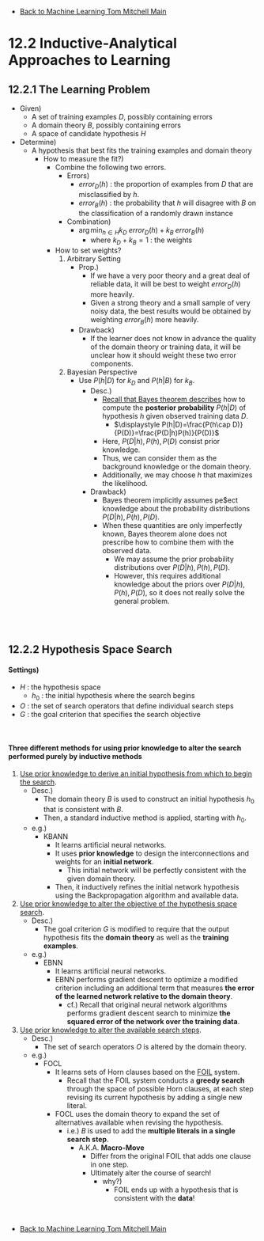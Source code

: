 * [Back to Machine Learning Tom Mitchell Main](../../main.md)

# 12.2 Inductive-Analytical Approaches to Learning
## 12.2.1 The Learning Problem
- Given)
  - A set of training examples $D$, possibly containing errors
  - A domain theory $B$, possibly containing errors
  - A space of candidate hypothesis $H$
- Determine)
  - A hypothesis that best fits the training examples and domain theory
    - How to measure the fit?)
      - Combine the following two errors.
         - Errors)
           - $error_D(h)$ : the proportion of examples from $D$ that are misclassified by $h$.
           - $error_B(h)$ : the probability that $h$ will disagree with $B$ on the classification of a randomly drawn instance
         - Combination)
           - $`\displaystyle \arg\min_{h\in H} k_D \; error_D(h) + k_B \; error_B(h)`$
             - where $k_D + k_B = 1$ : the weights
       - How to set weights?
         1. Arbitrary Setting
            - Prop.)
              - If we have a very poor theory and a great deal of reliable data, it will be best to weight $error_D(h)$ more heavily.
              - Given a strong theory and a small sample of very noisy data, the best results would be obtained by weighting $error_B(h)$ more heavily.
            - Drawback)
              - If the learner does not know in advance the quality of the domain theory or training data, it will be unclear how it should weight these two error components. 
         2. Bayesian Perspective
            - Use $P(h|D)$ for $k_D$ and $P(h|B)$ for $k_B$.
              - Desc.)
                - [Recall that Bayes theorem describes](../../ch06/02/note.md#concept-bayes-theorem) how to compute the **posterior probability** $P(h|D)$ of hypothesis $h$ given observed training data $D$.
                  - $`\displaystyle P(h|D)=\frac{P(h\cap D)}{P(D)}=\frac{P(D|h)P(h)}{P(D)}`$
                - Here, $P(D|h),P(h),P(D)$ consist prior knowledge.
                - Thus, we can consider them as the background knowledge or the domain theory.
                - Additionally, we may choose $h$ that maximizes the likelihood.
              - Drawback)
                - Bayes theorem implicitly assumes pe$ect knowledge about the probability distributions $P(D|h),P(h),P(D)$.
                - When these quantities are only imperfectly known, Bayes theorem alone does not prescribe how to combine them with the observed data.
                  - We may assume the prior probability distributions over $P(D|h),P(h),P(D)$.
                  - However, this requires additional knowledge about the priors over $P(D|h),P(h),P(D)$, so it does not really solve the general problem.

<br><br>

## 12.2.2 Hypothesis Space Search
#### Settings)
- $H$ : the hypothesis space
  - $h_0$ : the initial hypothesis where the search begins
- $O$ : the set of search operators that define individual search steps
- $G$ : the goal criterion that specifies the search objective

<br>

#### Three different methods for using prior knowledge to alter the search performed purely by inductive methods
1. [Use prior knowledge to derive an initial hypothesis from which to begin the search](../03/note.md).
   - Desc.)
     - The domain theory $B$ is used to construct an initial hypothesis $h_0$ that is consistent with $B$.
     - Then, a standard inductive method is applied, starting with $h_0$.
   - e.g.)
     - KBANN
       - It learns artificial neural networks.
       - It uses **prior knowledge** to design the interconnections and weights for an **initial network**.
         - This initial network will be perfectly consistent with the given domain theory.
       - Then, it inductively refines the initial network hypothesis using the Backpropagation algorithm and available data.
2. [Use prior knowledge to alter the objective of the hypothesis space search](../04/note.md).
   - Desc.)
     - The goal criterion $G$ is modified to require that the output hypothesis fits the **domain theory** as well as the **training examples**.
   - e.g.)
     - EBNN
        - It learns artificial neural networks.
        - EBNN performs gradient descent to optimize a modified criterion including an additional term that measures **the error of the learned network relative to the domain theory**.
          - cf.) Recall that original neural network algorithms performs gradient descent search to minimize **the squared error of the network over the training data**.
3. [Use prior knowledge to alter the available search steps](../05/note.md).
   - Desc.)
     - The set of search operators $O$ is altered by the domain theory.
   - e.g.)
     - FOCL
       - It learns sets of Horn clauses based on the [FOIL](../../ch10/05/note.md#concept-foil) system.
         - Recall that the FOIL system conducts a **greedy search** through the space of possible Horn clauses, at each step revising its current hypothesis by adding a single new literal.
       - FOCL uses the domain theory to expand the set of alternatives available when revising the hypothesis.
         - i.e.) $B$ is used to add the **multiple literals in a single search step**.
           - A.K.A. **Macro-Move**
             - Differ from the original FOIL that adds one clause in one step.
             - Ultimately alter the course of search!
               - why?)
                 - FOIL ends up with a hypothesis that is  consistent with the **data**!







<br>

* [Back to Machine Learning Tom Mitchell Main](../../main.md)